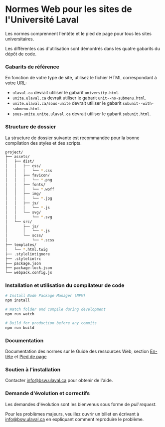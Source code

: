 # Normes Web pour les sites de l'Université Laval #
Les normes comprennent l'entête et le pied de page pour tous les sites universitaires.

Les différentes cas d'utilisation sont démontrés dans les quatre gabarits du dépôt de code.

### Gabarits de référence ###
En fonction de votre type de site, utilisez le fichier HTML correspondant à votre URL:

* `ulaval.ca` devrait utiliser le gabarit `university.html`.
* `unite.ulaval.ca` devrait utiliser le gabarit `unit--no-submenu.html`.
* `unite.ulaval.ca/sous-unite` devrait utiliser le gabarit `subunit--with-submenu.html`.
* `sous-unite.unite.ulaval.ca` devrait utiliser le gabarit `subunit.html`.

### Structure de dossier ###
La structure de dossier suivante est recommandée pour la bonne compilation des styles et des scripts.

```bash
project/
├── assets/
│   ├── dist/
│   │   ├── css/
│   │   │   └── *.css
│   │   ├── favicon/
│   │   │   └── *.png
│   │   ├── fonts/
│   │   │   └── *.woff
│   │   ├── img/
│   │   │   └── *.jpg
│   │   ├── js/
│   │   │   └── *.js
│   │   └── svg/
│   │       └── *.svg
│   └── src/
│       ├── js/
│       │   └── *.js
│       └── scss/
│           └── *.scss
├── templates/
│   └── *.html.twig
├── .stylelintignore
├── .stylelintrc
├── package.json
├── package-lock.json
└── webpack.config.js
```

### Installation et utilisation du compilateur de code ###
```bash
# Install Node Package Manager (NPM)
npm install

# Watch folder and compile during development
npm run watch

# Build for production before any commits
npm run build
```

### Documentation ###
Documentation des normes sur le Guide des ressources Web, section [En-tête](https://ressourcesweb.ulaval.ca/identite-visuelle/en-tete/) et [Pied de page](https://ressourcesweb.ulaval.ca/identite-visuelle/pied-de-page/)

### Soutien à l'installation ###
Contacter [info@bsw.ulaval.ca](mailto:info@bsw.ulaval.ca) pour obtenir de l'aide.

### Demande d'évolution et correctifs ###
Les demandes d'évolution sont les bienvenus sous forme de *pull request*.

Pour les problèmes majeurs, veuillez ouvrir un billet en écrivant à [info@bsw.ulaval.ca](mailto:info@bsw.ulaval.ca) en expliquant comment reproduire le problème.
